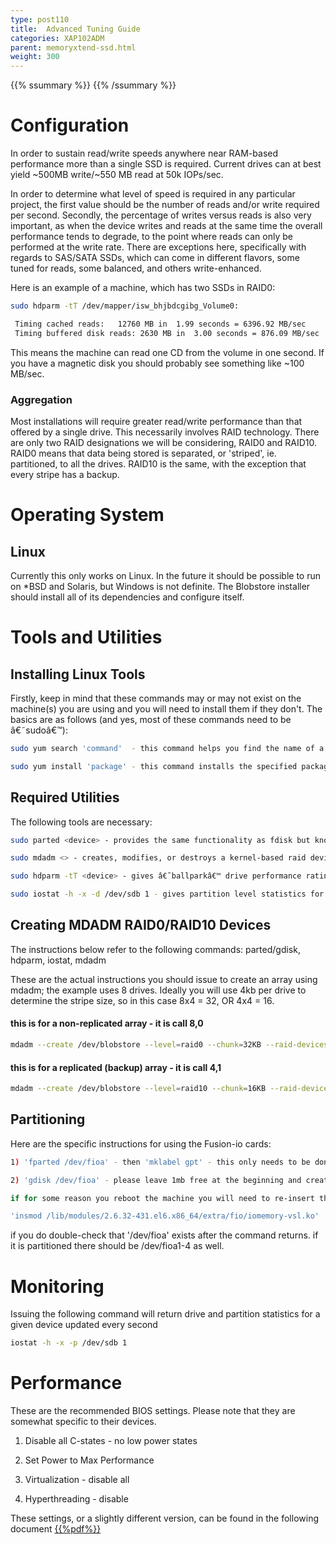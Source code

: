 ```yaml
---
type: post110
title:  Advanced Tuning Guide
categories: XAP102ADM
parent: memoryxtend-ssd.html
weight: 300
---
```



{{% ssummary %}}  {{% /ssummary %}}



# Configuration


In order to sustain read/write speeds anywhere near RAM-based performance more than a single SSD is required. Current drives can at best yield ~500MB write/~550 MB read at 50k IOPs/sec.


In order to determine what level of speed is required in any particular project, the first value should be the number of reads and/or write required per second. Secondly, the percentage of writes versus reads is also very important, as when the device writes and reads at the same time the overall performance tends to degrade, to the point where reads can only be performed at the write rate. There are exceptions here, specifically with regards to SAS/SATA SSDs, which can come in different flavors, some tuned for reads, some balanced, and others write-enhanced.

Here is an example of a machine, which has two SSDs in RAID0:


```bash
sudo hdparm -tT /dev/mapper/isw_bhjbdcgibg_Volume0:

 Timing cached reads:   12760 MB in  1.99 seconds = 6396.92 MB/sec
 Timing buffered disk reads: 2630 MB in  3.00 seconds = 876.09 MB/sec
```

This means the machine can read one CD from the volume in one second. If you have a magnetic disk you should probably see something like ~100 MB/sec.


### Aggregation

Most installations will require greater read/write performance than that offered by a single drive. This necessarily involves RAID technology. There are only two RAID designations we will be considering, RAID0 and RAID10. RAID0 means that data being stored is separated, or 'striped', ie. partitioned, to all the drives. RAID10 is the same, with the exception that every stripe has a backup.



#	Operating System

##	Linux

Currently this only works on Linux. In the future it should be possible to run on *BSD and Solaris, but Windows is not definite. The Blobstore installer should install all of its dependencies and configure itself.


# Tools and Utilities

##	Installing Linux Tools

Firstly, keep in mind that these commands may or may not exist on the machine(s) you are using and you will need to install them if they don't. The basics are as follows (and yes, most of these commands need to be â€˜sudoâ€™):


```bash
sudo yum search 'command'  - this command helps you find the name of a package that contains certain things, ie. libraries or executables

sudo yum install 'package' - this command installs the specified package
```

##	Required Utilities

The following tools are necessary:


```bash
sudo parted <device> - provides the same functionality as fdisk but knows about GPT

sudo mdadm <> - creates, modifies, or destroys a kernel-based raid device

sudo hdparm -tT <device> - gives â€˜ballparkâ€™ drive performance rating

sudo iostat -h -x -d /dev/sdb 1 - gives partition level statistics for a device, updated every second
```

##	Creating MDADM RAID0/RAID10 Devices

The instructions below refer to the following commands: parted/gdisk, hdparm, iostat, mdadm

These are the actual instructions you should issue to create an array using mdadm; the example uses 8 drives. Ideally you will use 4kb per drive to determine the stripe size, so in this case 8x4 = 32, OR 4x4 = 16.

#### this is for a non-replicated array - it is call 8,0

```bash
mdadm --create /dev/blobstore --level=raid0 --chunk=32KB --raid-devices=8 /dev/sda /dev/sdb /dev/sdc /dev/sdd /dev/sde /dev/sdf /dev/sdg /dev/sdh
```

#### this is for a replicated (backup) array - it is call 4,1

```bash
mdadm --create /dev/blobstore --level=raid10 --chunk=16KB --raid-devices=8 /dev/sda /dev/sdb /dev/sdc /dev/sdd /dev/sde /dev/sdf /dev/sdg /dev/sdh
```

##	Partitioning

Here are the specific instructions for using the Fusion-io cards:


```bash
1) 'fparted /dev/fioa' - then 'mklabel gpt' - this only needs to be done once

2) 'gdisk /dev/fioa' - please leave 1mb free at the beginning and create four primary partitions - i have not installed gdisk yet but willl do so later.

if for some reason you reboot the machine you will need to re-insert the module:

'insmod /lib/modules/2.6.32-431.el6.x86_64/extra/fio/iomemory-vsl.ko'

```

if you do double-check that '/dev/fioa' exists after the command returns. if it is partitioned there should be /dev/fioa1-4 as well.


#	Monitoring

Issuing the following command will return drive and partition statistics for a given device updated every second


```bash
iostat -h -x -p /dev/sdb 1
```

#	Performance

These are the recommended BIOS settings. Please note that they are somewhat specific to their devices.

1) Disable all C-states - no low power states

2) Set Power to Max Performance

3) Virtualization - disable all

4) Hyperthreading - disable

These settings, or a slightly different version, can be found in the following document [{{%pdf%}}](http://www.vmware.com/a/assets/vmmark/pdf/2014-02-18-HP-ProLiantDL580G8.pdf)


